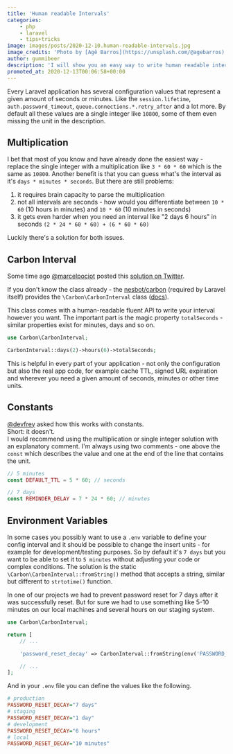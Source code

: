 ```yaml
---
title: 'Human readable Intervals'
categories:
    - php
    - laravel
    - tips+tricks
image: images/posts/2020-12-10.human-readable-intervals.jpg
image_credits: 'Photo by [Agê Barros](https://unsplash.com/@agebarros) on [Unsplash](https://unsplash.com/photos/rBPOfVqROzY)'
author: gummibeer
description: 'I will show you an easy way to write human readable intervals in your Laravel config and everywhere else.'
promoted_at: 2020-12-13T00:06:58+00:00
---
```


Every Laravel application has several configuration values that represent a given amount of seconds or minutes.
Like the `session.lifetime`, `auth.password_timeout`, `queue.connections.*.retry_after` and a lot more.
By default all these values are a single integer like `10800`, some of them even missing the unit in the description.

## Multiplication

I bet that most of you know and have already done the easiest way - replace the single integer with a multiplication like `3 * 60 * 60` which is the same as `10800`.
Another benefit is that you can guess what's the interval as it's `days * minutes * seconds`.
But there are still problems:

1. it requires brain capacity to parse the multiplication
2. not all intervals are seconds - how would you differentiate between `10 * 60` (10 hours in minutes) and `10 * 60` (10 minutes in seconds)
3. it gets even harder when you need an interval like "2 days 6 hours" in seconds `(2 * 24 * 60 * 60) + (6 * 60 * 60)`

Luckily there's a solution for both issues.

## Carbon Interval

Some time ago [@marcelpociot](https://twitter.com/marcelpociot) posted this [solution on Twitter](https://twitter.com/marcelpociot/status/1176018954986426368).

If you don't know the class already - the [nesbot/carbon](https://github.com/briannesbitt/Carbon) (required by Laravel itself) provides the `\Carbon\CarbonInterval` class ([docs](https://carbon.nesbot.com/docs/#api-interval)).

This class comes with a human-readable fluent API to write your interval however you want.
The important part is the magic property `totalSeconds` - similar properties exist for minutes, days and so on.

```php
use Carbon\CarbonInterval;

CarbonInterval::days(2)->hours(6)->totalSeconds;
```

This is helpful in every part of your application - not only the configuration but also the real app code, for example cache TTL, signed URL expiration and wherever you need a given amount of seconds, minutes or other time units.

## Constants

[@devfrey](https://twitter.com/devfrey) asked how this works with constants.  
Short: it doesn't.  
I would recommend using the multiplication or single integer solution with an explanatory comment. I'm always using two comments - one above the `const` which describes the value and one at the end of the line that contains the unit.

```php
// 5 minutes
const DEFAULT_TTL = 5 * 60; // seconds

// 7 days
const REMINDER_DELAY = 7 * 24 * 60; // minutes
```

## Environment Variables

In some cases you possibly want to use a `.env` variable to define your config interval and it should be possible to change the insert units - for example for development/testing purposes.
So by default it's `7 days` but you want to be able to set it to `5 minutes` without adjusting your code or complex conditions.
The solution is the static `\Carbon\CarbonInterval::fromString()` method that accepts a string, similar but different to `strtotime()` function.

In one of our projects we had to prevent password reset for 7 days after it was successfully reset. But for sure we had to use something like 5-10 minutes on our local machines and several hours on our staging system.

```php config/auth.php
use Carbon\CarbonInterval;

return [
    // ...

    'password_reset_decay' => CarbonInterval::fromString(env('PASSWORD_RESET_DECAY', '7 days'))->totalSeconds,

    // ...
];
```

And in your `.env` file you can define the values like the following.

```ini .env
# production
PASSWORD_RESET_DECAY="7 days"
# staging
PASSWORD_RESET_DECAY="1 day"
# development
PASSWORD_RESET_DECAY="6 hours"
# local
PASSWORD_RESET_DECAY="10 minutes"
```
